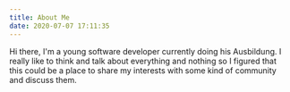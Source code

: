 ```yaml
---
title: About Me
date: 2020-07-07 17:11:35
---
```


Hi there, I'm a young software developer currently doing his Ausbildung. I really like to think and talk about everything and nothing so I figured that this could be a place to share my interests with some kind of community and discuss them.
